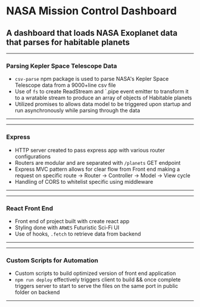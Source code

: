 # NASA Mission Control Dashboard
## A dashboard that loads NASA Exoplanet data that parses for habitable planets
---
### Parsing Kepler Space Telescope Data
  * `csv-parse` npm package is used to parse NASA's Kepler Space Telescope data from a 9000+line csv file
  * Use of `fs` to create ReadStream and `.pipe event emitter to transform it to a wratable stream to produce an array of objects of Habitable planets
  * Utilized promises to allows data model to be triggered upon startup and run asynchronously while parsing through the data

---

---
### Express
  * HTTP server created to pass express app with various router configurations
  * Routers are modular and are separated with `/planets` GET endpoint
  * Express MVC pattern allows for clear flow from Front end making a request on specific route -> Router -> Controller -> Model -> View cycle
  * Handling of CORS to whitelist specific using middleware
---

---
### React Front End
  * Front end of project built with create react app
  * Styling done with `ARWES` Futuristic Sci-Fi UI
  * Use of hooks, `.fetch` to retrieve data from backend
---

---
### Custom Scripts for Automation
  * Custom scripts to build optimized version of front end application
  * `npm run deploy` effectively triggers client to build && once complete triggers server to start to serve the files on the same port in public folder on backend
---